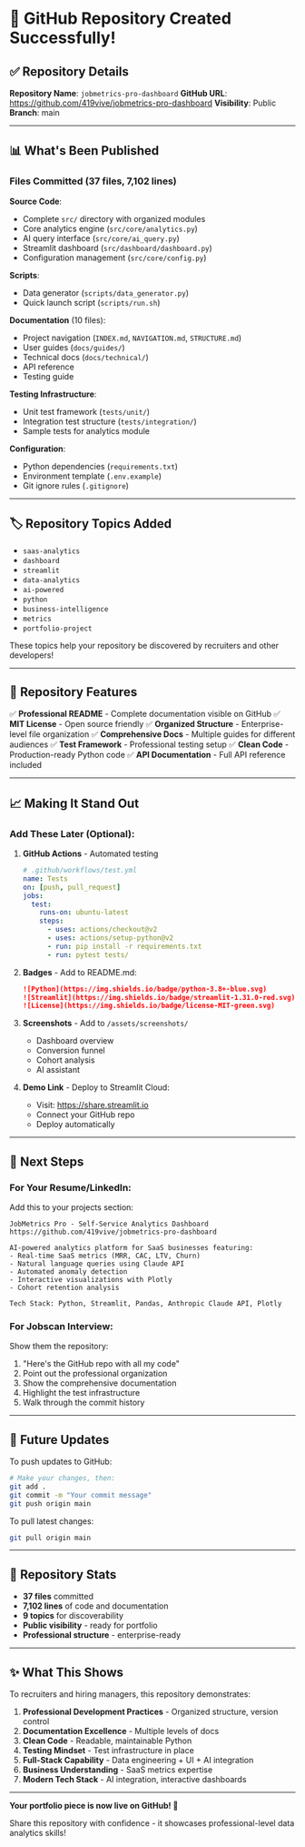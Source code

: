 # 🎉 GitHub Repository Created Successfully!

## ✅ Repository Details

**Repository Name**: `jobmetrics-pro-dashboard`
**GitHub URL**: https://github.com/419vive/jobmetrics-pro-dashboard
**Visibility**: Public
**Branch**: main

---

## 📊 What's Been Published

### Files Committed (37 files, 7,102 lines)

**Source Code**:
- Complete `src/` directory with organized modules
- Core analytics engine (`src/core/analytics.py`)
- AI query interface (`src/core/ai_query.py`)
- Streamlit dashboard (`src/dashboard/dashboard.py`)
- Configuration management (`src/core/config.py`)

**Scripts**:
- Data generator (`scripts/data_generator.py`)
- Quick launch script (`scripts/run.sh`)

**Documentation** (10 files):
- Project navigation (`INDEX.md`, `NAVIGATION.md`, `STRUCTURE.md`)
- User guides (`docs/guides/`)
- Technical docs (`docs/technical/`)
- API reference
- Testing guide

**Testing Infrastructure**:
- Unit test framework (`tests/unit/`)
- Integration test structure (`tests/integration/`)
- Sample tests for analytics module

**Configuration**:
- Python dependencies (`requirements.txt`)
- Environment template (`.env.example`)
- Git ignore rules (`.gitignore`)

---

## 🏷️ Repository Topics Added

- `saas-analytics`
- `dashboard`
- `streamlit`
- `data-analytics`
- `ai-powered`
- `python`
- `business-intelligence`
- `metrics`
- `portfolio-project`

These topics help your repository be discovered by recruiters and other developers!

---

## 🌟 Repository Features

✅ **Professional README** - Complete documentation visible on GitHub
✅ **MIT License** - Open source friendly
✅ **Organized Structure** - Enterprise-level file organization
✅ **Comprehensive Docs** - Multiple guides for different audiences
✅ **Test Framework** - Professional testing setup
✅ **Clean Code** - Production-ready Python code
✅ **API Documentation** - Full API reference included

---

## 📈 Making It Stand Out

### Add These Later (Optional):

1. **GitHub Actions** - Automated testing
   ```yaml
   # .github/workflows/test.yml
   name: Tests
   on: [push, pull_request]
   jobs:
     test:
       runs-on: ubuntu-latest
       steps:
         - uses: actions/checkout@v2
         - uses: actions/setup-python@v2
         - run: pip install -r requirements.txt
         - run: pytest tests/
   ```

2. **Badges** - Add to README.md:
   ```markdown
   ![Python](https://img.shields.io/badge/python-3.8+-blue.svg)
   ![Streamlit](https://img.shields.io/badge/streamlit-1.31.0-red.svg)
   ![License](https://img.shields.io/badge/license-MIT-green.svg)
   ```

3. **Screenshots** - Add to `/assets/screenshots/`
   - Dashboard overview
   - Conversion funnel
   - Cohort analysis
   - AI assistant

4. **Demo Link** - Deploy to Streamlit Cloud:
   - Visit: https://share.streamlit.io
   - Connect your GitHub repo
   - Deploy automatically

---

## 🚀 Next Steps

### For Your Resume/LinkedIn:

Add this to your projects section:

```
JobMetrics Pro - Self-Service Analytics Dashboard
https://github.com/419vive/jobmetrics-pro-dashboard

AI-powered analytics platform for SaaS businesses featuring:
- Real-time SaaS metrics (MRR, CAC, LTV, Churn)
- Natural language queries using Claude API
- Automated anomaly detection
- Interactive visualizations with Plotly
- Cohort retention analysis

Tech Stack: Python, Streamlit, Pandas, Anthropic Claude API, Plotly
```

### For Jobscan Interview:

Show them the repository:
1. "Here's the GitHub repo with all my code"
2. Point out the professional organization
3. Show the comprehensive documentation
4. Highlight the test infrastructure
5. Walk through the commit history

---

## 🔄 Future Updates

To push updates to GitHub:

```bash
# Make your changes, then:
git add .
git commit -m "Your commit message"
git push origin main
```

To pull latest changes:
```bash
git pull origin main
```

---

## 🎯 Repository Stats

- **37 files** committed
- **7,102 lines** of code and documentation
- **9 topics** for discoverability
- **Public visibility** - ready for portfolio
- **Professional structure** - enterprise-ready

---

## ✨ What This Shows

To recruiters and hiring managers, this repository demonstrates:

1. **Professional Development Practices** - Organized structure, version control
2. **Documentation Excellence** - Multiple levels of docs
3. **Clean Code** - Readable, maintainable Python
4. **Testing Mindset** - Test infrastructure in place
5. **Full-Stack Capability** - Data engineering + UI + AI integration
6. **Business Understanding** - SaaS metrics expertise
7. **Modern Tech Stack** - AI integration, interactive dashboards

---

**Your portfolio piece is now live on GitHub! 🎉**

Share this repository with confidence - it showcases professional-level data analytics skills!
